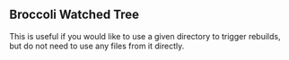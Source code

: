 ## Broccoli Watched Tree

This is useful if you would like to use a given directory to trigger rebuilds, but do not need to use any files from it directly.


